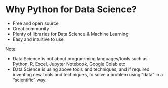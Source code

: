 # Why Python for Data Science?

* Free and open source
* Great community
* Plenty of libraries for Data Science & Machine Learning
* Easy and intuitive to use

Note:

* Data Science is not about programming languages/tools such as Python, R, Excel, Jupyter Notebook, Google Colab etc 
* Data Science is using above tools and techniques, and if required inventing new tools and techniques, to solve a problem using “data” in a “scientific” way.

  


